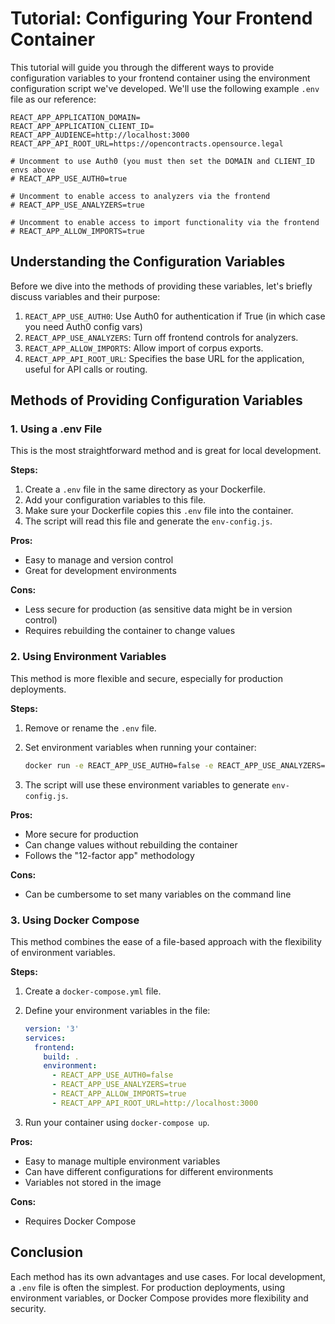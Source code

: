 # Tutorial: Configuring Your Frontend Container

This tutorial will guide you through the different ways to provide configuration variables to your frontend container
using the environment configuration script we've developed. We'll use the following example `.env` file as our
reference:

```
REACT_APP_APPLICATION_DOMAIN=
REACT_APP_APPLICATION_CLIENT_ID=
REACT_APP_AUDIENCE=http://localhost:3000
REACT_APP_API_ROOT_URL=https://opencontracts.opensource.legal

# Uncomment to use Auth0 (you must then set the DOMAIN and CLIENT_ID envs above
# REACT_APP_USE_AUTH0=true

# Uncomment to enable access to analyzers via the frontend
# REACT_APP_USE_ANALYZERS=true

# Uncomment to enable access to import functionality via the frontend
# REACT_APP_ALLOW_IMPORTS=true
```

## Understanding the Configuration Variables

Before we dive into the methods of providing these variables, let's briefly discuss variables and their purpose:

1. `REACT_APP_USE_AUTH0`: Use Auth0 for authentication if True (in which case you need Auth0 config vars)
2. `REACT_APP_USE_ANALYZERS`: Turn off frontend controls for analyzers.
3. `REACT_APP_ALLOW_IMPORTS`: Allow import of corpus exports.
4. `REACT_APP_API_ROOT_URL`: Specifies the base URL for the application, useful for API calls or routing.

## Methods of Providing Configuration Variables

### 1. Using a .env File

This is the most straightforward method and is great for local development.

**Steps:**

1. Create a `.env` file in the same directory as your Dockerfile.
2. Add your configuration variables to this file.
3. Make sure your Dockerfile copies this `.env` file into the container.
4. The script will read this file and generate the `env-config.js`.

**Pros:**

- Easy to manage and version control
- Great for development environments

**Cons:**

- Less secure for production (as sensitive data might be in version control)
- Requires rebuilding the container to change values

### 2. Using Environment Variables

This method is more flexible and secure, especially for production deployments.

**Steps:**

1. Remove or rename the `.env` file.
2. Set environment variables when running your container:

   ```bash
   docker run -e REACT_APP_USE_AUTH0=false -e REACT_APP_USE_ANALYZERS=true ...
   ```

3. The script will use these environment variables to generate `env-config.js`.

**Pros:**

- More secure for production
- Can change values without rebuilding the container
- Follows the "12-factor app" methodology

**Cons:**

- Can be cumbersome to set many variables on the command line

### 3. Using Docker Compose

This method combines the ease of a file-based approach with the flexibility of environment variables.

**Steps:**

1. Create a `docker-compose.yml` file.
2. Define your environment variables in the file:

   ```yaml
   version: '3'
   services:
     frontend:
       build: .
       environment:
         - REACT_APP_USE_AUTH0=false
         - REACT_APP_USE_ANALYZERS=true
         - REACT_APP_ALLOW_IMPORTS=true
         - REACT_APP_API_ROOT_URL=http://localhost:3000
   ```

3. Run your container using `docker-compose up`.

**Pros:**

- Easy to manage multiple environment variables
- Can have different configurations for different environments
- Variables not stored in the image

**Cons:**

- Requires Docker Compose

## Conclusion

Each method has its own advantages and use cases. For local development, a `.env` file is often the simplest. For
production deployments, using environment variables, or Docker Compose provides more flexibility and security.
